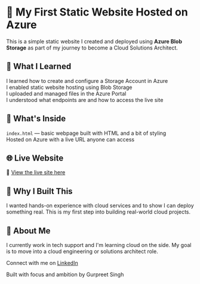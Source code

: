 # 🚀 My First Static Website Hosted on Azure

This is a simple static website I created and deployed using **Azure Blob Storage** as part of my journey to become a Cloud Solutions Architect.

## 🧠 What I Learned

I learned how to create and configure a Storage Account in Azure  
I enabled static website hosting using Blob Storage  
I uploaded and managed files in the Azure Portal  
I understood what endpoints are and how to access the live site

## 🔧 What's Inside

`index.html` — basic webpage built with HTML and a bit of styling  
Hosted on Azure with a live URL anyone can access

## 🌐 Live Website

🔗 [View the live site here](https://gurpreetstatic123.z33.web.core.windows.net/)

## 📌 Why I Built This

I wanted hands-on experience with cloud services and to show I can deploy something real. This is my first step into building real-world cloud projects.

## 👋 About Me

I currently work in tech support and I'm learning cloud on the side. My goal is to move into a cloud engineering or solutions architect role.

Connect with me on [LinkedIn](https://www.linkedin.com/in/gurpreet-singh-0b6568238/)

Built with focus and ambition by Gurpreet Singh
